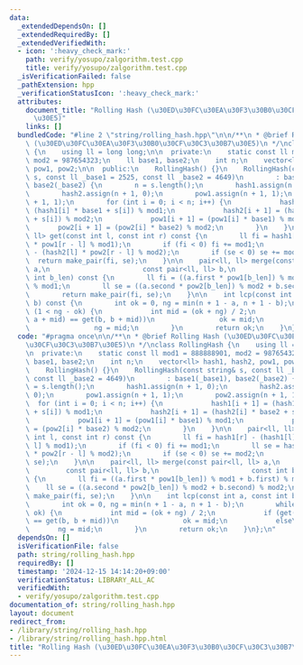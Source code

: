 ```yaml
---
data:
  _extendedDependsOn: []
  _extendedRequiredBy: []
  _extendedVerifiedWith:
  - icon: ':heavy_check_mark:'
    path: verify/yosupo/zalgorithm.test.cpp
    title: verify/yosupo/zalgorithm.test.cpp
  _isVerificationFailed: false
  _pathExtension: hpp
  _verificationStatusIcon: ':heavy_check_mark:'
  attributes:
    document_title: "Rolling Hash (\u30ED\u30FC\u30EA\u30F3\u30B0\u30CF\u30C3\u30B7\
      \u30E5)"
    links: []
  bundledCode: "#line 2 \"string/rolling_hash.hpp\"\n\n/**\n * @brief Rolling Hash\
    \ (\u30ED\u30FC\u30EA\u30F3\u30B0\u30CF\u30C3\u30B7\u30E5)\n */\nclass RollingHash\
    \ {\n    using ll = long long;\n\n  private:\n    static const ll mod1 = 888888901,\
    \ mod2 = 987654323;\n    ll base1, base2;\n    int n;\n    vector<ll> hash1, hash2,\
    \ pow1, pow2;\n\n  public:\n    RollingHash() {}\n    RollingHash(const string&\
    \ s, const ll _base1 = 2525, const ll _base2 = 4649)\n        : base1(_base1),\
    \ base2(_base2) {\n        n = s.length();\n        hash1.assign(n + 1, 0);\n\
    \        hash2.assign(n + 1, 0);\n        pow1.assign(n + 1, 1);\n        pow2.assign(n\
    \ + 1, 1);\n        for (int i = 0; i < n; i++) {\n            hash1[i + 1] =\
    \ (hash1[i] * base1 + s[i]) % mod1;\n            hash2[i + 1] = (hash2[i] * base2\
    \ + s[i]) % mod2;\n            pow1[i + 1] = (pow1[i] * base1) % mod1;\n     \
    \       pow2[i + 1] = (pow2[i] * base2) % mod2;\n        }\n    }\n\n    pair<ll,\
    \ ll> get(const int l, const int r) const {\n        ll fi = hash1[r] - (hash1[l]\
    \ * pow1[r - l] % mod1);\n        if (fi < 0) fi += mod1;\n        ll se = hash2[r]\
    \ - (hash2[l] * pow2[r - l] % mod2);\n        if (se < 0) se += mod2;\n      \
    \  return make_pair(fi, se);\n    }\n\n    pair<ll, ll> merge(const pair<ll, ll>\
    \ a,\n                       const pair<ll, ll> b,\n                       const\
    \ int b_len) const {\n        ll fi = ((a.first * pow1[b_len]) % mod1 + b.first)\
    \ % mod1;\n        ll se = ((a.second * pow2[b_len]) % mod2 + b.second) % mod2;\n\
    \        return make_pair(fi, se);\n    }\n\n    int lcp(const int a, const int\
    \ b) const {\n        int ok = 0, ng = min(n + 1 - a, n + 1 - b);\n        while\
    \ (1 < ng - ok) {\n            int mid = (ok + ng) / 2;\n            if (get(a,\
    \ a + mid) == get(b, b + mid))\n                ok = mid;\n            else\n\
    \                ng = mid;\n        }\n        return ok;\n    }\n};\n"
  code: "#pragma once\n\n/**\n * @brief Rolling Hash (\u30ED\u30FC\u30EA\u30F3\u30B0\
    \u30CF\u30C3\u30B7\u30E5)\n */\nclass RollingHash {\n    using ll = long long;\n\
    \n  private:\n    static const ll mod1 = 888888901, mod2 = 987654323;\n    ll\
    \ base1, base2;\n    int n;\n    vector<ll> hash1, hash2, pow1, pow2;\n\n  public:\n\
    \    RollingHash() {}\n    RollingHash(const string& s, const ll _base1 = 2525,\
    \ const ll _base2 = 4649)\n        : base1(_base1), base2(_base2) {\n        n\
    \ = s.length();\n        hash1.assign(n + 1, 0);\n        hash2.assign(n + 1,\
    \ 0);\n        pow1.assign(n + 1, 1);\n        pow2.assign(n + 1, 1);\n      \
    \  for (int i = 0; i < n; i++) {\n            hash1[i + 1] = (hash1[i] * base1\
    \ + s[i]) % mod1;\n            hash2[i + 1] = (hash2[i] * base2 + s[i]) % mod2;\n\
    \            pow1[i + 1] = (pow1[i] * base1) % mod1;\n            pow2[i + 1]\
    \ = (pow2[i] * base2) % mod2;\n        }\n    }\n\n    pair<ll, ll> get(const\
    \ int l, const int r) const {\n        ll fi = hash1[r] - (hash1[l] * pow1[r -\
    \ l] % mod1);\n        if (fi < 0) fi += mod1;\n        ll se = hash2[r] - (hash2[l]\
    \ * pow2[r - l] % mod2);\n        if (se < 0) se += mod2;\n        return make_pair(fi,\
    \ se);\n    }\n\n    pair<ll, ll> merge(const pair<ll, ll> a,\n              \
    \         const pair<ll, ll> b,\n                       const int b_len) const\
    \ {\n        ll fi = ((a.first * pow1[b_len]) % mod1 + b.first) % mod1;\n    \
    \    ll se = ((a.second * pow2[b_len]) % mod2 + b.second) % mod2;\n        return\
    \ make_pair(fi, se);\n    }\n\n    int lcp(const int a, const int b) const {\n\
    \        int ok = 0, ng = min(n + 1 - a, n + 1 - b);\n        while (1 < ng -\
    \ ok) {\n            int mid = (ok + ng) / 2;\n            if (get(a, a + mid)\
    \ == get(b, b + mid))\n                ok = mid;\n            else\n         \
    \       ng = mid;\n        }\n        return ok;\n    }\n};\n"
  dependsOn: []
  isVerificationFile: false
  path: string/rolling_hash.hpp
  requiredBy: []
  timestamp: '2024-12-15 14:14:20+09:00'
  verificationStatus: LIBRARY_ALL_AC
  verifiedWith:
  - verify/yosupo/zalgorithm.test.cpp
documentation_of: string/rolling_hash.hpp
layout: document
redirect_from:
- /library/string/rolling_hash.hpp
- /library/string/rolling_hash.hpp.html
title: "Rolling Hash (\u30ED\u30FC\u30EA\u30F3\u30B0\u30CF\u30C3\u30B7\u30E5)"
---
```

